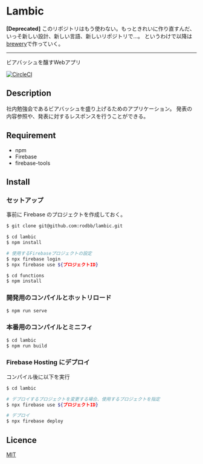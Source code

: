 Lambic
==========

**[Deprecated]**
このリポジトリはもう使わない。もっときれいに作り直すんだ、いっそ新しい設計、新しい言語、新しいリポジトリで…。
というわけで以降は[brewery](https://github.com/rodbb/brewery)で作っていく。

- - - - -

ビアバッシュを醸すWebアプリ

[![CircleCI](https://circleci.com/gh/rodbb/lambic.svg?style=svg)](https://circleci.com/gh/rodbb/lambic)

## Description

社内勉強会であるビアバッシュを盛り上げるためのアプリケーション。
発表の内容参照や、発表に対するレスポンスを行うことができる。

## Requirement

* npm
* Firebase
* firebase-tools

## Install

### セットアップ

事前に Firebase のプロジェクトを作成しておく。

```bash
$ git clone git@github.com:rodbb/lambic.git

$ cd lambic
$ npm install

# 使用するFirebaseプロジェクトの設定
$ npx firebase login
$ npx firebase use ${プロジェクトID}

$ cd functions
$ npm install

```

### 開発用のコンパイルとホットリロード

```bash
$ npm run serve
```

### 本番用のコンパイルとミニフィ

```bash
$ cd lambic
$ npm run build
```

### Firebase Hosting にデプロイ

コンパイル後に以下を実行

```bash
$ cd lambic

# デプロイするプロジェクトを変更する場合、使用するプロジェクトを指定
$ npx firebase use ${プロジェクトID}

# デプロイ
$ npx firebase deploy
```

## Licence

[MIT](https://github.com/rodbb/lambic/blob/master/LICENSE)
